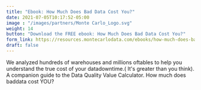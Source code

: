```yaml
---
title: "Ebook: How Much Does Bad Data Cost You?"
date: 2021-07-05T10:17:52-05:00
image : "/images/partners/Monte Carlo_Logo.svg"
weight: 14
button: "Download the FREE ebook: How Much Does Bad Data Cost You?"
form_link: https://resources.montecarlodata.com/ebooks/how-much-does-bad-data-cost-you-ebook
draft: false
---
```


We analyzed hundreds of warehouses and millions oftables to help you understand the true cost of your datadowntime.( It's greater than you think). A companion guide to the Data Quality Value Calculator. How much does baddata cost YOU?
